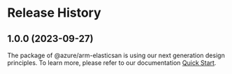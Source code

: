 # Release History
    
## 1.0.0 (2023-09-27)

The package of @azure/arm-elasticsan is using our next generation design principles. To learn more, please refer to our documentation [Quick Start](https://aka.ms/js-track2-quickstart).
